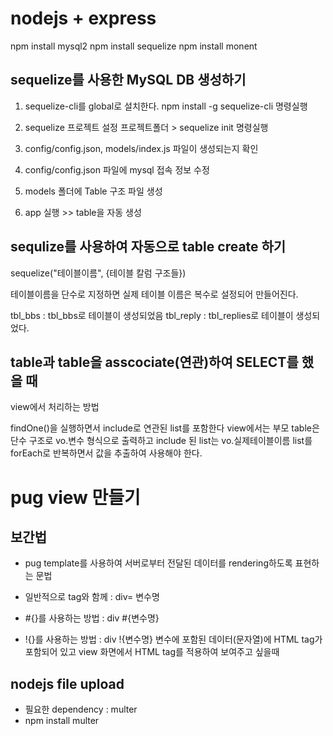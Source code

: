 # nodejs + express

npm install mysql2
npm install sequelize
npm install monent

## sequelize를 사용한 MySQL DB 생성하기

1. sequelize-cli를 global로 설치한다.
   npm install -g sequelize-cli 명령실행

2. sequelize 프로젝트 설정
   프로젝트폴더 > sequelize init 명령실행

3. config/config.json, models/index.js 파일이 생성되는지 확인

4. config/config.json 파일에 mysql 접속 정보 수정
5. models 폴더에 Table 구조 파일 생성
6. app 실행 >> table을 자동 생성

## sequlize를 사용하여 자동으로 table create 하기

sequelize("테이블이름", {테이블 칼럼 구조들})

테이블이름을 단수로 지정하면 실제 테이블 이름은 복수로 설정되어 만들어진다.

tbl_bbs : tbl_bbs로 테이블이 생성되었음
tbl_reply : tbl_replies로 테이블이 생성되었다.

## table과 table을 asscociate(연관)하여 SELECT를 했을 때

view에서 처리하는 방법

findOne()을 실행하면서 include로 연관된 list를 포함한다
view에서는 부모 table은 단수 구조로 vo.변수 형식으로 출력하고
include 된 list는 vo.실제테이블이름 list를 forEach로 반복하면서 값을 추출하여 사용해야 한다.

# pug view 만들기

## 보간법

- pug template를 사용하여 서버로부터 전달된 데이터를 rendering하도록 표현하는 문법

- 일반적으로 tag와 함께 : div= 변수명
- #{}를 사용하는 방법 : div #{변수명}
- !{}를 사용하는 방법 : div !{변수명}
  변수에 포함된 데이터(문자열)에 HTML tag가 포함되어 있고
  view 화면에서 HTML tag를 적용하여 보여주고 싶을때

## nodejs file upload

- 필요한 dependency : multer
- npm install multer
